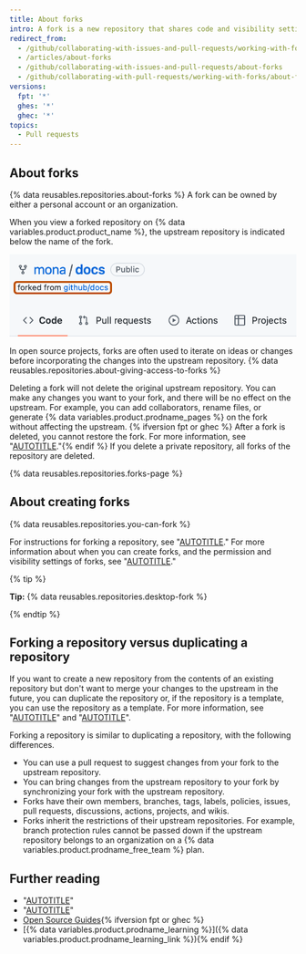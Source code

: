 ```yaml
---
title: About forks
intro: A fork is a new repository that shares code and visibility settings with the original “upstream” repository.
redirect_from:
  - /github/collaborating-with-issues-and-pull-requests/working-with-forks/about-forks
  - /articles/about-forks
  - /github/collaborating-with-issues-and-pull-requests/about-forks
  - /github/collaborating-with-pull-requests/working-with-forks/about-forks
versions:
  fpt: '*'
  ghes: '*'
  ghec: '*'
topics:
  - Pull requests
---
```


## About forks

{% data reusables.repositories.about-forks %} A fork can be owned by either a personal account or an organization.

When you view a forked repository on {% data variables.product.product_name %}, the upstream repository is indicated below the name of the fork.

![Screenshot of a repository's page on GitHub. Below the name of the repository, "mona/docs", the text "forked from github/docs" is outlined in orange.](/assets/images/help/pull_requests/fork-path.png)

In open source projects, forks are often used to iterate on ideas or changes before incorporating the changes into the upstream repository. {% data reusables.repositories.about-giving-access-to-forks %}

Deleting a fork will not delete the original upstream repository. You can make any changes you want to your fork, and there will be no effect on the upstream. For example, you can add collaborators, rename files, or generate {% data variables.product.prodname_pages %} on the fork without affecting the upstream. {% ifversion fpt or ghec %} After a fork is deleted, you cannot restore the fork. For more information, see "[AUTOTITLE](/repositories/creating-and-managing-repositories/restoring-a-deleted-repository)."{% endif %} If you delete a private repository, all forks of the repository are deleted.

{% data reusables.repositories.forks-page %}

## About creating forks

{% data reusables.repositories.you-can-fork %}

For instructions for forking a repository, see "[AUTOTITLE](/pull-requests/collaborating-with-pull-requests/working-with-forks/fork-a-repo)." For more information about when you can create forks, and the permission and visibility settings of forks, see "[AUTOTITLE](/pull-requests/collaborating-with-pull-requests/working-with-forks/about-permissions-and-visibility-of-forks)."

{% tip %}

**Tip:** {% data reusables.repositories.desktop-fork %}

{% endtip %}

## Forking a repository versus duplicating a repository

If you want to create a new repository from the contents of an existing repository but don't want to merge your changes to the upstream in the future, you can duplicate the repository or, if the repository is a template, you can use the repository as a template. For more information, see "[AUTOTITLE](/repositories/creating-and-managing-repositories/duplicating-a-repository)" and "[AUTOTITLE](/repositories/creating-and-managing-repositories/creating-a-repository-from-a-template)".

Forking a repository is similar to duplicating a repository, with the following differences.

* You can use a pull request to suggest changes from your fork to the upstream repository.
* You can bring changes from the upstream repository to your fork by synchronizing your fork with the upstream repository.
* Forks have their own members, branches, tags, labels, policies, issues, pull requests, discussions, actions, projects, and wikis.
* Forks inherit the restrictions of their upstream repositories. For example, branch protection rules cannot be passed down if the upstream repository belongs to an organization on a {% data variables.product.prodname_free_team %} plan.

## Further reading

* "[AUTOTITLE](/pull-requests/collaborating-with-pull-requests/getting-started/about-collaborative-development-models)"
* "[AUTOTITLE](/pull-requests/collaborating-with-pull-requests/proposing-changes-to-your-work-with-pull-requests/creating-a-pull-request-from-a-fork)"
* [Open Source Guides](https://opensource.guide/){% ifversion fpt or ghec %}
* [{% data variables.product.prodname_learning %}]({% data variables.product.prodname_learning_link %}){% endif %}
